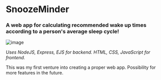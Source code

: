 # SnoozeMinder
<h3>A web app for calculating recommended wake up times according to a person's average sleep cycle!</h3>

![image](https://github.com/emma-h-m/SleepCalc/assets/143365982/1c3685df-9471-4d19-b4ea-8aeaefdc0368)

<i>Uses NodeJS, Express, EJS for backend. HTML, CSS, JavaScript for frontend.</i>

This was my first venture into creating a proper web app. Possibility for more features in the future.
